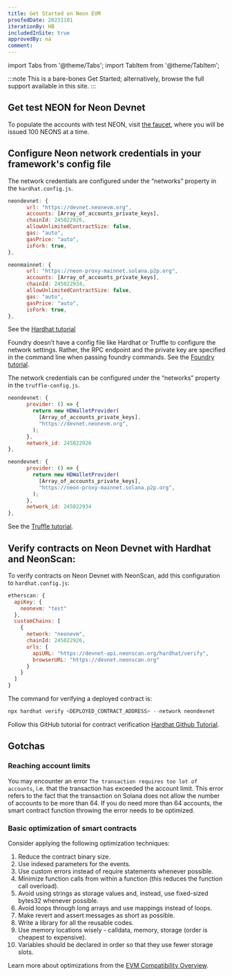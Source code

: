 ```yaml
---
title: Get Started on Neon EVM
proofedDate: 20231101
iterationBy: HB
includedInSite: true
approvedBy: na
comment:
---
```


import Tabs from '@theme/Tabs';
import TabItem from '@theme/TabItem';

:::note
This is a bare-bones Get Started; alternatively, browse the full support available in this site.
:::

## Get test NEON for Neon Devnet

To populate the accounts with test NEON, visit [the faucet](https://neonfaucet.org), where you will be issued 100 NEONS at a time.

## Configure Neon network credentials in your framework's config file

<Tabs>
  <TabItem value="Hardhat" label="Hardhat" default>

The network credentials are configured under the “networks” property in the `hardhat.config.js`.

<Tabs>
  <TabItem value="Devnet" label="Devnet" default>

```jsx
neondevnet: {
      url: "https://devnet.neonevm.org",
      accounts: [Array_of_accounts_private_keys],
      chainId: 245022926,
      allowUnlimitedContractSize: false,
      gas: "auto",
      gasPrice: "auto",
      isFork: true,
},
```

</TabItem>

<TabItem value="Mainnet" label="Mainnet" default>

```jsx
neonmainnet: {
      url: "https://neon-proxy-mainnet.solana.p2p.org",
      accounts: [Array_of_accounts_private_keys],
      chainId: 245022934,
      allowUnlimitedContractSize: false,
      gas: "auto",
      gasPrice: "auto",
      isFork: true,
},
```

</TabItem>
</Tabs>

See the [Hardhat tutorial](https://docs.neonfoundation.io/docs/developing/deploy_facilities/configure_hardhat)

<!-- Docusaurus issue with tabs -- links not rendering See the [Hardhat tutorial](/docs/deploy_facilities/configure_hardhat). -->

</TabItem>

<TabItem value="Foundry" label="Foundry" default>

Foundry doesn’t have a config file like Hardhat or Truffle to configure the network settings. Rather, the RPC endpoint and the private key are specified in the command line when passing foundry commands. See the [Foundry tutorial](https://github.com/neonlabsorg/neon-tutorials/tree/main/foundry).

</TabItem>

<TabItem value="Truffle" label="Truffle" default>

The network credentials can be configured under the “networks” property in the `truffle-config.js`.

<Tabs>
  <TabItem value="Devnet" label="Devnet" default>

```jsx
neondevnet: {
      provider: () => {
        return new HDWalletProvider(
          [Array_of_accounts_private_keys],
          "https://devnet.neonevm.org",
        );
      },
      network_id: 245022926
},
```

</TabItem>
<TabItem value="Mainnet" label="Mainnet" default>

```jsx
neondevnet: {
      provider: () => {
        return new HDWalletProvider(
          [Array_of_accounts_private_keys],
          "https://neon-proxy-mainnet.solana.p2p.org",
        );
      },
      network_id: 245022934
},
```

</TabItem>
</Tabs>

See the [Truffle tutorial](https://docs.neonfoundation.io/docs/developing/deploy_facilities/configure_truffle).

<!-- Docusaurus issue with relative links inside tabs>> See the [Truffle tutorial](/docs/developing/deploy_facilities/using_truffle). -->
</TabItem>
</Tabs>

## Verify contracts on Neon Devnet with Hardhat and NeonScan:

To verify contracts on Neon Devnet with NeonScan, add this configuration to `hardhat.config.js`:

```jsx
etherscan: {
  apiKey: {
    neonevm: "test"
  },
  customChains: [
    {
      network: "neonevm",
      chainId: 245022926,
      urls: {
        apiURL: "https://devnet-api.neonscan.org/hardhat/verify",
        browserURL: "https://devnet.neonscan.org"
      }
    }
  ]
}
```

The command for verifying a deployed contract is:

```jsx
npx hardhat verify <DEPLOYED_CONTRACT_ADDRESS> --network neondevnet
```

Follow this GitHub tutorial for contract verification [Hardhat Github Tutorial](https://github.com/neonlabsorg/neon-tutorials/tree/main/hardhat).

## Gotchas

### Reaching account limits

You may encounter an error `The transaction requires too lot of accounts`, i.e. that the transaction has exceeded the account limit. This error refers to the fact that the transaction on Solana does not allow the number of accounts to be more than 64. If you do need more than 64 accounts, the smart contract function throwing the error needs to be optimized.

### Basic optimization of smart contracts

Consider applying the following optimization techniques:

1. Reduce the contract binary size.
2. Use indexed parameters for the events.
3. Use custom errors instead of require statements whenever possible.
4. Minimize function calls from within a function (this reduces the function call overload).
5. Avoid using strings as storage values and, instead, use fixed-sized bytes32 whenever possible.
6. Avoid loops through long arrays and use mappings instead of loops.
7. Make revert and assert messages as short as possible.
8. Write a library for all the reusable codes.
9. Use memory locations wisely - calldata, memory, storage (order is cheapest to expensive).
10. Variables should be declared in order so that they use fewer storage slots.

Learn more about optimizations from the [EVM Compatibility Overview](/docs/evm_compatibility/overview).
